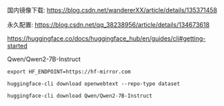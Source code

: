 国内镜像下载: https://blog.csdn.net/wandererXX/article/details/135371458

永久配置: https://blog.csdn.net/qq_38238956/article/details/134673618

https://huggingface.co/docs/huggingface_hub/en/guides/cli#getting-started

Qwen/Qwen2-7B-Instruct

```shell
export HF_ENDPOINT=https://hf-mirror.com
```

```shell
huggingface-cli download openwebtext --repo-type dataset
```

```shell
huggingface-cli download Qwen/Qwen2-7B-Instruct
```
